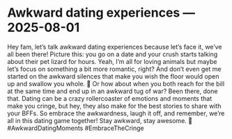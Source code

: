 # Awkward dating experiences — 2025-08-01

Hey fam, let’s talk awkward dating experiences because let’s face it, we’ve all been there! Picture this: you go on a date and your crush starts talking about their pet lizard for hours. Yeah, I’m all for loving animals but maybe let’s focus on something a bit more romantic, right? And don’t even get me started on the awkward silences that make you wish the floor would open up and swallow you whole. 🙈 Or how about when you both reach for the bill at the same time and end up in an awkward tug of war? Been there, done that. Dating can be a crazy rollercoaster of emotions and moments that make you cringe, but hey, they also make for the best stories to share with your BFFs. So embrace the awkwardness, laugh it off, and remember, we’re all in this dating game together! Stay awkward, stay awesome. 💖 #AwkwardDatingMoments #EmbraceTheCringe